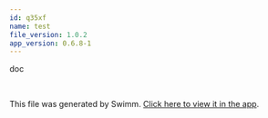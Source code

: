 ```yaml
---
id: q35xf
name: test
file_version: 1.0.2
app_version: 0.6.8-1
---
```


doc

<br/>

This file was generated by Swimm. [Click here to view it in the app](http://localhost:5000/repos/Z2l0aHViJTNBJTNBYXBwZmxvd3klM0ElM0FBZGRpZUNvaGVu/docs/q35xf).